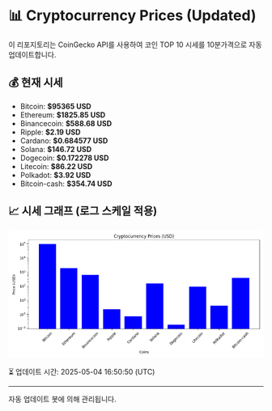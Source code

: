 
# 📊 Cryptocurrency Prices (Updated)

이 리포지토리는 CoinGecko API를 사용하여 코인 TOP 10 시세를 10분가격으로 자동 업데이트합니다.

## 💰 현재 시세
- Bitcoin: **$95365 USD**
- Ethereum: **$1825.85 USD**
- Binancecoin: **$588.68 USD**
- Ripple: **$2.19 USD**
- Cardano: **$0.684577 USD**
- Solana: **$146.72 USD**
- Dogecoin: **$0.172278 USD**
- Litecoin: **$86.22 USD**
- Polkadot: **$3.92 USD**
- Bitcoin-cash: **$354.74 USD**

## 📈 시세 그래프 (로그 스케일 적용)
![Crypto Prices](crypto_prices.png)

⏳ 업데이트 시간: 2025-05-04 16:50:50 (UTC)

---
자동 업데이트 봇에 의해 관리됩니다.
